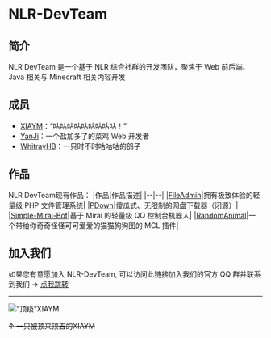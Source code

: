 # NLR-DevTeam
## 简介
NLR DevTeam 是一个基于 NLR 综合社群的开发团队，聚焦于 Web 前后端、Java 相关与 Minecraft 相关内容开发
## 成员
- [XIAYM](//github.com/XIAYM-gh)：“咕咕咕咕咕咕咕咕咕！”
- [YanJi](//yanji.pro)：一个盐加多了的菜鸡 Web 开发者
- [WhitrayHB](//whitrayhb.top)：一只时不时咕咕咕的鸽子
## 作品
NLR DevTeam现有作品：
|作品|作品描述|
|--|--|
|[FileAdmin](https://github.com/NLR-DevTeam/FileAdmin)|拥有极致体验的轻量级 PHP 文件管理系统|
|[PDown](https://pdown.top)|傻瓜式、无限制的网盘下载器（闭源）|
|[Simple-Mirai-Bot](https://github.com/NLR-DevTeam/Simple-Mirai-Bot)|基于 Mirai 的轻量级 QQ 控制台机器人|
|[RandomAnimal](https://github.com/NLR-DevTeam/RandomAnimals)|一个带给你奇奇怪怪可可爱爱的猫猫狗狗图的 MCL 插件| 

## 加入我们
如果您有意愿加入 NLR-DevTeam, 可以访问此链接加入我们的官方 QQ 群并联系到我们 -> [点我跳转](https://join.nlrdev.top/)

<hr>

![“顶级”XIAYM](https://asset.simsoft.top/products/nlrdev/jueBoomXiaym.gif)

~~↑ 一只被顶来顶去的XIAYM~~
